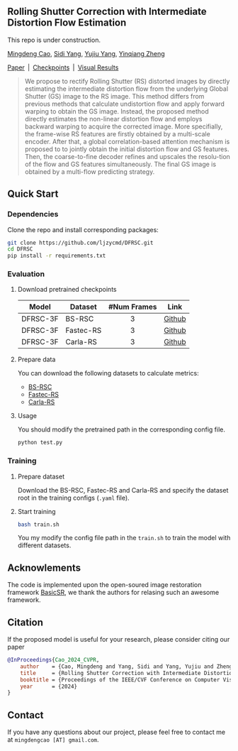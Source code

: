 ## Rolling Shutter Correction with Intermediate Distortion Flow Estimation

This repo is under construction.

[Mingdeng Cao](https://github.com/ljzycmd),
[Sidi Yang](https://ieeexplore.ieee.org/author/37088955345),
[Yujiu Yang](https://scholar.google.com/citations?user=4gH3sxsAAAAJ),
[Yinqiang Zheng](https://scholar.google.com/citations?user=JD-5DKcAAAAJ) <br>

[Paper](https://arxiv.org/abs/2404.06350)&ensp;|&ensp;[Checkpoints](https://github.com/ljzycmd/DFRSC/releases/tag/ckpts)&ensp;|&ensp;[Visual Results]()

> We propose to rectify Rolling Shutter (RS) distorted images by directly estimating the intermediate distortion flow from the underlying Global Shutter (GS) image to the RS image. This method differs from previous methods that calculate undistortion flow and apply forward warping to obtain the GS image. Instead, the proposed method directly estimates the non-linear distortion flow and employs backward warping to acquire the corrected image. More specifially, the frame-wise RS features are firstly obtained by a multi-scale encoder. After that, a global correlation-based attention mechanism is proposed to to jointly obtain the initial distortion flow and GS features. Then, the coarse-to-fine decoder refines and upscales the resolu-tion of the flow and GS features simultaneously. The final GS image is obtained by a multi-flow predicting strategy.

## Quick Start

### Dependencies

Clone the repo and install corresponding packages:

```bash
git clone https://github.com/ljzycmd/DFRSC.git
cd DFRSC
pip install -r requirements.txt
```

### Evaluation

1. Download pretrained checkpoints

    | Model | Dataset | #Num Frames | Link |
    | -------  | --------- |:------:|:------:|
    | DFRSC-3F | BS-RSC  | 3  | [Github](https://github.com/ljzycmd/DFRSC/releases/download/ckpts/dfrsc_3f_bsrsc.pth)  |
    | DFRSC-3F | Fastec-RS | 3  | [Github](https://github.com/ljzycmd/DFRSC/releases/download/ckpts/dfrsc_3f_fastecrs.pth) |
    | DFRSC-3F | Carla-RS  |  3 | [Github](https://github.com/ljzycmd/DFRSC/releases/download/ckpts/dfrsc_3f_fastecrs.pth) |

2. Prepare data

    You can download the following datasets to calculate metrics:

    * [BS-RSC](https://github.com/ljzycmd/BSRSC)
    * [Fastec-RS](https://github.com/ethliup/DeepUnrollNet)
    * [Carla-RS](https://github.com/ethliup/DeepUnrollNet)

3. Usage

    You should modify the pretrained path in the corresponding config file.

    ```bash
    python test.py
    ```

### Training

1. Prepare dataset

    Download the BS-RSC, Fastec-RS and Carla-RS and specify the dataset root in the training configs (`.yaml` file).

2. Start training

    ```bash
    bash train.sh
    ```

    You my modify the config file path in the `train.sh` to train the model with different datasets.

## Acknowlements

The code is implemented upon the open-soured image restoration framework [BasicSR](https://github.com/XPixelGroup/BasicSR), we thank the authors for relasing such an awesome framework.

## Citation

If the proposed model is useful for your research, please consider citing our paper

```bibtex
@InProceedings{Cao_2024_CVPR,
    author    = {Cao, Mingdeng and Yang, Sidi and Yang, Yujiu and Zheng, Yinqiang},
    title     = {Rolling Shutter Correction with Intermediate Distortion Flow Estimation},
    booktitle = {Proceedings of the IEEE/CVF Conference on Computer Vision and Pattern Recognition (CVPR)},
    year      = {2024}
}
```

## Contact

If you have any questions about our project, please feel free to contact me at `mingdengcao [AT] gmail.com`.
